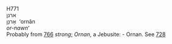 <body>
  <p>H771<br>  ארנן  <br> אָרנָן  ‎  ‘ornân  <br><i>or-nawn‘ </i><br>Probably from <a href="h0766.htm">766</a>  <i>strong</i>; <i>Ornan</i>, a Jebusite: - Ornan. See <a href="h0728.htm">728</a> <br></p>
 </body>